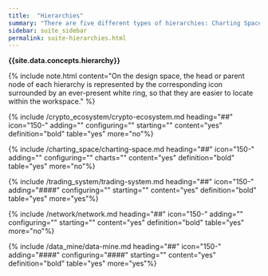 ```yaml
---
title:  "Hierarchies"
summary: "There are five different types of hierarchies: Charting Space, Crypto Ecosystem, Trading Systems, Network, and Data Mines."
sidebar: suite_sidebar
permalink: suite-hierarchies.html
---
```


**{{site.data.concepts.hierarchy}}**

{% include note.html content="On the design space, the head or parent node of each hierarchy is represented by the corresponding icon surrounded by an ever-present white ring, so that they are easier to locate within the workspace." %}

{% include /crypto_ecosystem/crypto-ecosystem.md heading="##" icon="150-" adding="" configuring="" starting="" content="yes" definition="bold" table="yes" more="no"%}

{% include /charting_space/charting-space.md heading="##" icon="150-" adding="" configuring="" charts="" content="yes" definition="bold" table="yes" more="no"%}

{% include /trading_system/trading-system.md heading="##" icon="150-" adding="####" configuring="" starting="" content="yes" definition="bold" table="yes" more="yes"%}

{% include /network/network.md heading="##" icon="150-" adding="" configuring="" starting="" content="yes" definition="bold" table="yes" more="no"%}

{% include /data_mine/data-mine.md heading="##" icon="150-" adding="####" configuring="####" starting="" content="yes" definition="bold" table="yes" more="yes"%}
